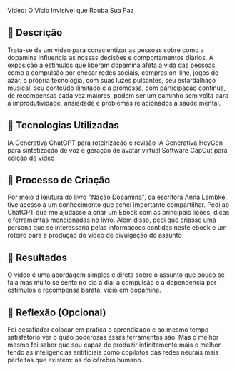 Video: O Vício Invisível que Rouba Sua Paz

## 📒 Descrição
Trata-se de um video para conscientizar as pessoas sobre como a dopamina influencia as nossas decisões e comportamentos diários. A exposição a estímulos que liberam dopamina afeta a vida das pessoas, como a compulsão por checar redes sociais, compras on-line, jogos de azar, a própria tecnologia, com suas luzes pulsantes, seu estardalhaço musical, seu conteúdo ilimitado e a promessa, com participação contínua, de recompensas cada vez maiores, podem ser um caminho sem volta para a improdutividade, ansiedade e problemas relacionados a saude mental.

## 🤖 Tecnologias Utilizadas
IA Generativa ChatGPT para roteirização e revisão
IA Generativa HeyGen para sintetização de voz e geração de avatar virtual
Software CapCut para edição de vídeo

## 🧐 Processo de Criação
Por meio d leiutura do livro "Nação Dopamina", da escritora Anna Lembke, tive acesso a um conhecimento que achei importante compartilhar. Pedi ao ChatGPT que me ajudasse a criar um Ebook com as principais lições, dicas e ferramentas mencionadas no livro. Além disso, pedi que criasse uma persona que se interessaria pelas informaçoes contidas neste ebook e um roteiro para a produção do vídeo de divulgação do assunto

## 🚀 Resultados
O vídeo é uma abordagem simples e direta sobre o assunto que pouco se fala mas muito se sente no dia a dia: a compulsão e a dependencia por estímulos e recompensa barata: vício em dopamina.

## 💭 Reflexão (Opcional)
Foi desafiador colocar em prática o aprendizado e ao mesmo tempo satisfatório ver o quão poderosas essas ferramentas são. 
Mas o melhor mesmo foi saber que sou capaz de produzir infinitamente mais e melhor tendo as inteligencias aritificiais como copilotos das redes neurais mais perfeitas que existem: as do cérebro humano.
